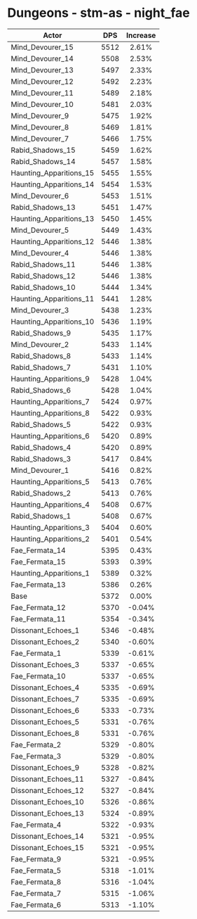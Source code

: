 # Dungeons - stm-as - night_fae
| Actor | DPS | Increase |
|---|:---:|:---:|
|Mind_Devourer_15|5512|2.61%|
|Mind_Devourer_14|5508|2.53%|
|Mind_Devourer_13|5497|2.33%|
|Mind_Devourer_12|5492|2.23%|
|Mind_Devourer_11|5489|2.18%|
|Mind_Devourer_10|5481|2.03%|
|Mind_Devourer_9|5475|1.92%|
|Mind_Devourer_8|5469|1.81%|
|Mind_Devourer_7|5466|1.75%|
|Rabid_Shadows_15|5459|1.62%|
|Rabid_Shadows_14|5457|1.58%|
|Haunting_Apparitions_15|5455|1.55%|
|Haunting_Apparitions_14|5454|1.53%|
|Mind_Devourer_6|5453|1.51%|
|Rabid_Shadows_13|5451|1.47%|
|Haunting_Apparitions_13|5450|1.45%|
|Mind_Devourer_5|5449|1.43%|
|Haunting_Apparitions_12|5446|1.38%|
|Mind_Devourer_4|5446|1.38%|
|Rabid_Shadows_11|5446|1.38%|
|Rabid_Shadows_12|5446|1.38%|
|Rabid_Shadows_10|5444|1.34%|
|Haunting_Apparitions_11|5441|1.28%|
|Mind_Devourer_3|5438|1.23%|
|Haunting_Apparitions_10|5436|1.19%|
|Rabid_Shadows_9|5435|1.17%|
|Mind_Devourer_2|5433|1.14%|
|Rabid_Shadows_8|5433|1.14%|
|Rabid_Shadows_7|5431|1.10%|
|Haunting_Apparitions_9|5428|1.04%|
|Rabid_Shadows_6|5428|1.04%|
|Haunting_Apparitions_7|5424|0.97%|
|Haunting_Apparitions_8|5422|0.93%|
|Rabid_Shadows_5|5422|0.93%|
|Haunting_Apparitions_6|5420|0.89%|
|Rabid_Shadows_4|5420|0.89%|
|Rabid_Shadows_3|5417|0.84%|
|Mind_Devourer_1|5416|0.82%|
|Haunting_Apparitions_5|5413|0.76%|
|Rabid_Shadows_2|5413|0.76%|
|Haunting_Apparitions_4|5408|0.67%|
|Rabid_Shadows_1|5408|0.67%|
|Haunting_Apparitions_3|5404|0.60%|
|Haunting_Apparitions_2|5401|0.54%|
|Fae_Fermata_14|5395|0.43%|
|Fae_Fermata_15|5393|0.39%|
|Haunting_Apparitions_1|5389|0.32%|
|Fae_Fermata_13|5386|0.26%|
|Base|5372|0.00%|
|Fae_Fermata_12|5370|-0.04%|
|Fae_Fermata_11|5354|-0.34%|
|Dissonant_Echoes_1|5346|-0.48%|
|Dissonant_Echoes_2|5340|-0.60%|
|Fae_Fermata_1|5339|-0.61%|
|Dissonant_Echoes_3|5337|-0.65%|
|Fae_Fermata_10|5337|-0.65%|
|Dissonant_Echoes_4|5335|-0.69%|
|Dissonant_Echoes_7|5335|-0.69%|
|Dissonant_Echoes_6|5333|-0.73%|
|Dissonant_Echoes_5|5331|-0.76%|
|Dissonant_Echoes_8|5331|-0.76%|
|Fae_Fermata_2|5329|-0.80%|
|Fae_Fermata_3|5329|-0.80%|
|Dissonant_Echoes_9|5328|-0.82%|
|Dissonant_Echoes_11|5327|-0.84%|
|Dissonant_Echoes_12|5327|-0.84%|
|Dissonant_Echoes_10|5326|-0.86%|
|Dissonant_Echoes_13|5324|-0.89%|
|Fae_Fermata_4|5322|-0.93%|
|Dissonant_Echoes_14|5321|-0.95%|
|Dissonant_Echoes_15|5321|-0.95%|
|Fae_Fermata_9|5321|-0.95%|
|Fae_Fermata_5|5318|-1.01%|
|Fae_Fermata_8|5316|-1.04%|
|Fae_Fermata_7|5315|-1.06%|
|Fae_Fermata_6|5313|-1.10%|
